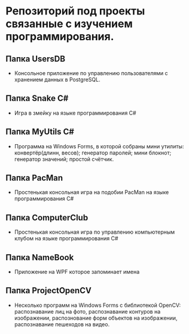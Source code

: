 # Репозиторий под проекты связанные с изучением программирования.

## Папка UsersDB

* Консольное приложение по управлению пользователями с хранением данных в PostgreSQL.

## Папка Snake C#

* Игра в змейку на языке программирования C#

## Папка MyUtils C#

* Программа на Windows Forms, в которой собраны мини утилиты: конвертёр(длинн, весов); генератор паролей; мини блокнот; генератор значений; простой счётчик.

## Папка PacMan

* Простенькая консольная игра на подобии PacMan на языке программирования C#

## Папка ComputerClub

* Простенькая консольная игра по управлению компьютерным клубом на языке программирования C#

## Папка NameBook

* Приложение на WPF которое запоминает имена

## Папка ProjectOpenCV

* Несколько программ на Windows Forms с библиотекой OpenCV: распознавание лиц на фото, распознавание контуров на изображении, распознование форм объектов на изображении, распознавание пешеходов на видео.
